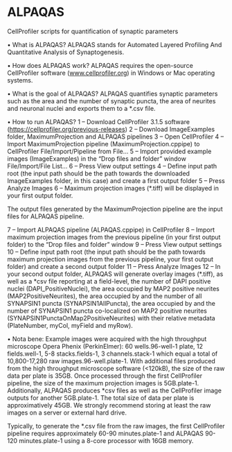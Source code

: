 # ALPAQAS
CellProfiler scripts for quantification of synaptic parameters

•	What is ALPAQAS?
ALPAQAS stands for Automated Layered Profiling And Quantitative Analysis of Synaptogenesis. 

•	How does ALPAQAS work?
ALPAQAS requires the open-source CellProfiler software (www.cellprofiler.org) in Windows or Mac operating systems.

•	What is the goal of ALPAQAS?
ALPAQAS quantifies synaptic parameters such as the area and the number of synaptic puncta, the area of neurites and neuronal nuclei and exports them to a *.csv file.

•	How to run ALPAQAS?
1 – Download CellProfiler 3.1.5 software (https://cellprofiler.org/previous-releases)
2 – Download ImageExamples folder, MaximumProjection and ALPAQAS pipelines 
3 – Open CellProfiler
4 – Import MaximumProjection pipeline (MaximumProjection.cppipe) to CellProfiler
	File/Import/Pipeline from File…
5 – Import provided example images (ImageExamples) in the “Drop files and folder” window
	File/Import/File List…
6 – Press View output settings
4 – Define input path root (the input path should be the path towards the downloaded ImageExamples folder, in this case) and create a first output folder 
5 – Press Analyze Images
6 – Maximum projection images (*.tiff) will be displayed in your first output folder.

The output files generated by the MaximumProjection pipeline are the input files for ALPAQAS pipeline.

7 – Import ALPAQAS pipeline (ALPAQAS.cppipe) in CellProfiler
8 – Import maximum projection images from the previous pipeline (in your first output folder) to the “Drop files and folder” window
9 – Press View output settings
10 – Define input path root (the input path should be the path towards maximum projection images from the previous pipeline, your first output folder) and create a second output folder 
11 – Press Analyze Images
12 – In your second output folder, ALPAQAS will generate overlay images (*.tiff), as well as a *csv file reporting at a field-level, the number of DAPI positive nuclei (DAPI_PositiveNuclei), the area occupied by MAP2 positive neurites (MAP2PositiveNeurites), the area occupied by and the number of all SYNAPSIN1 puncta (SYNAPSIN1AllPuncta), the area occupied by and the number of SYNAPSIN1 puncta co-localized on MAP2 positive neurites (SYNAPSIN1PunctaOnMap2PositiveNeurites) with their relative metadata (PlateNumber, myCol, myField and myRow).

•	Nota bene: 
Example images were acquired with the high throughput microscope Opera Phenix (PerkinElmer): 60 wells.96-well-1 plate, 12 fields.well-1, 5-8 stacks.fields-1, 3 channels.stack-1 which equal a total of 10,800-17,280 raw images.96-well.plate-1. With additional files produced from the high throughput microscope software (<120kB), the size of the raw data per plate is 35GB. Once processed through the first CellProfiler pipeline, the size of the maximum projection images is 5GB.plate-1. Additionally, ALPAQAS produces *csv files as well as the CellProfiler image outputs for another 5GB.plate-1. The total size of data per plate is approximatively 45GB. We strongly recommend storing at least the raw images on a server or external hard drive. 

Typically, to generate the *.csv file from the raw images, the first CellProfiler pipeline requires approximately 60-90 minutes.plate-1 and ALPAQAS 90-120 minutes.plate-1 using a 8-core processor with 16GB memory. 
